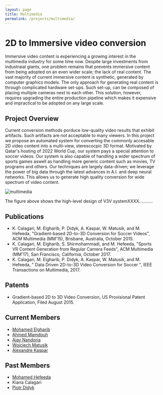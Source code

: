 ```yaml
---
layout: page
title: Multimedia
permalink: /projects/multimedia/
---
```


# 2D to Immersive video conversion

Immersive video content is experiencing a growing interest in the multimedia industry for some time now. Despite large investments from industraial giants, one problem remains that prevents immersive content from being adopted on an even wider scale; the lack of real content. The vast majority of
current immersive content is synthetic, generated by computer graphics models. The only approach for generating real content is through complicated hardware set-ups. Such set-up, can be composed of placing multiple cameras next to each other. This solution, however, requires upgrading the entire production pipeline which makes it expensive and impractical to be adopted on any large scale. 


## Project Overview

Current conversion methods porduce low-quality video results that exhibit artifacts. Such artifacts are not acceptable to many viewers. In this project we propose an automated system for converting the commonly accesable 2D video content into a multi-view, sterescocpic 3D format. Motivated by Qatar's hosting of 2022 World Cup, our system pays a special attention to soccer videos. Our system is also capable of handling a wider spectrum of sports games aswell as handling more generic content such as movies, TV programs and others. Our techniques are largely data-driven; we leverage the power of big data through the latest advances in A.I. and deep neural networks. This allows us to generate high quality conversion for wide spectrum of video content.

 
![multimedia](/projects/multimedia/system_architecture.png)

The figure above shows the high-level design of V3V systemXXXX...........

## Publications
- K. Calagari, M. Elgharib, P. Didyk, A. Kaspar, W. Matusik, and M. Hefeeda, "Gradient-based 2D-to-3D Conversion for Soccer Videos", ACM Multimedia (MM'15), Brisbane, Australia, October 2015.
- K. Calagari, M. Elgharib, S. Shirmohammadi, and M. Hefeeda, "Sports VR Content Generation from Regular Camera Feeds", ACM Multimedia (MM'17), San Francisco, California, October 2017.
- K. Calagari, M. Elgharib, P. Didyk, A. Kaspar, W. Matusik, and M. Hefeeda, " Data Driven 2D-to-3D Video Conversion for Soccer ", IEEE Transactions on Multimedia, 2017. 

## Patents
- Gradient-based 2D to 3D Video Conversion, US Provisional Patent Application, Filed August 2015.

## Current Members
- [Mohamed Elgharib](/people/melgharib/) 
- [Ahmed Mamdouh](/people/ahassanien/)
- [Ajay Nandoria](/people/anandoriya/)
- [Wojciech Matusik](http://people.csail.mit.edu/wojciech)
- [Alexandre Kaspar](http://w-x.ch/)

## Past Members
- [Mohamed Hefeeda](/people/mhefeeda/)
- Kiana Calagari                 
- [Piotr Didyk](https://people.mpi-inf.mpg.de/~pdidyk)

